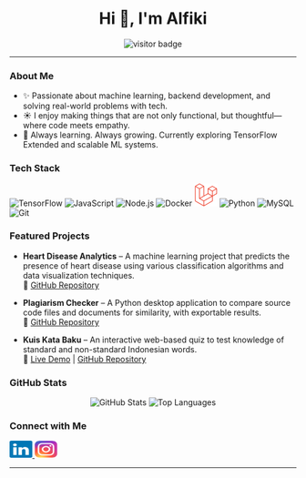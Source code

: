 <h1 align="center">Hi 👋, I'm Alfiki</h1>

<p align="center">
  <img src="https://visitor-badge.laobi.icu/badge?page_id=alfikiafan" alt="visitor badge"/>
</p>

---

### About Me

- ✨ Passionate about machine learning, backend development, and solving real-world problems with tech.
- ☀️ I enjoy making things that are not only functional, but thoughtful—where code meets empathy.
- 🌱 Always learning. Always growing. Currently exploring TensorFlow Extended and scalable ML systems.

### Tech Stack

<p align="left">
  <img src="https://cdn.jsdelivr.net/gh/devicons/devicon/icons/tensorflow/tensorflow-original.svg" alt="TensorFlow" width="40" height="40"/>
  <img src="https://cdn.jsdelivr.net/gh/devicons/devicon/icons/javascript/javascript-original.svg" alt="JavaScript" width="40" height="40"/>
  <img src="https://cdn.jsdelivr.net/gh/devicons/devicon/icons/nodejs/nodejs-original.svg" alt="Node.js" width="40" height="40"/>
  <img src="https://cdn.jsdelivr.net/gh/devicons/devicon/icons/docker/docker-original.svg" alt="Docker" width="40" height="40"/>
  <img src="https://raw.githubusercontent.com/devicons/devicon/refs/heads/master/icons/laravel/laravel-original.svg" alt="Laravel" width="40" height="40"/>
  <img src="https://cdn.jsdelivr.net/gh/devicons/devicon/icons/python/python-original.svg" alt="Python" width="40" height="40"/>
  <img src="https://cdn.jsdelivr.net/gh/devicons/devicon/icons/mysql/mysql-original.svg" alt="MySQL" width="40" height="40"/>
  <img src="https://cdn.jsdelivr.net/gh/devicons/devicon/icons/git/git-original.svg" alt="Git" width="40" height="40"/>
</p>

### Featured Projects

- **Heart Disease Analytics** – A machine learning project that predicts the presence of heart disease using various classification algorithms and data visualization techniques.  
  🔗 [GitHub Repository](https://github.com/alfikiafan/heart-disease-analytics)

- **Plagiarism Checker** – A Python desktop application to compare source code files and documents for similarity, with exportable results.  
  🔗 [GitHub Repository](https://github.com/alfikiafan/plagiarism-checker)

- **Kuis Kata Baku** – An interactive web-based quiz to test knowledge of standard and non-standard Indonesian words.  
  🔗 [Live Demo](https://alfikiafan.github.io/kuis-kata-baku/) | [GitHub Repository](https://github.com/alfikiafan/kuis-kata-baku)

### GitHub Stats

<div align="center">
  <img src="https://github-readme-stats.vercel.app/api?username=alfikiafan&show_icons=true&hide_border=true&bg_color=00000000&theme=github_dark_dimmed" alt="GitHub Stats"/>
  <img src="https://github-readme-stats.vercel.app/api/top-langs/?username=alfikiafan&layout=compact&hide_border=true&bg_color=00000000&theme=github_dark_dimmed" alt="Top Languages"/>
</div>

### Connect with Me

<p align="left">
  <a href="https://linkedin.com/in/alfiki" target="_blank">
    <img src="https://raw.githubusercontent.com/CLorant/readme-social-icons/main/medium/filled/linkedin.svg" alt="LinkedIn" height="30" width="40"/>
  </a>
  <a href="https://instagram.com/alfikiafan" target="_blank">
    <img src="https://raw.githubusercontent.com/CLorant/readme-social-icons/main/medium/filled/instagram.svg" alt="Instagram" height="30" width="40"/>
  </a>
</p>

---

